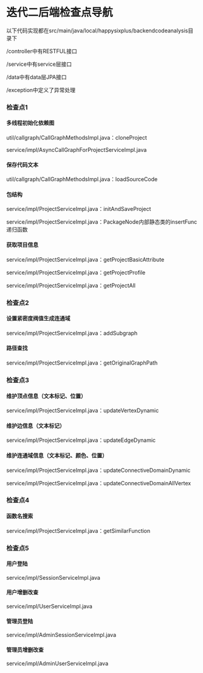 # 迭代二后端检查点导航

以下代码实现都在src/main/java/local/happysixplus/backendcodeanalysis目录下

/controller中有RESTFUL接口

/service中有service层接口

/data中有data层JPA接口

/exception中定义了异常处理

### 检查点1

#### 多线程初始化依赖图

util/callgraph/CallGraphMethodsImpl.java：cloneProject

service/impl/AsyncCallGraphForProjectServiceImpl.java

#### 保存代码文本

util/callgraph/CallGraphMethodsImpl.java：loadSourceCode

#### 包结构

service/impl/ProjectServiceImpl.java：initAndSaveProject

service/impl/ProjectServiceImpl.java：PackageNode内部静态类的insertFunc递归函数

#### 获取项目信息

service/impl/ProjectServiceImpl.java：getProjectBasicAttribute

service/impl/ProjectServiceImpl.java：getProjectProfile

service/impl/ProjectServiceImpl.java：getProjectAll



### 检查点2

#### 设置紧密度阀值生成连通域

service/impl/ProjectServiceImpl.java：addSubgraph

#### 路径查找

service/impl/ProjectServiceImpl.java：getOriginalGraphPath



### 检查点3

#### 维护顶点信息（文本标记、位置）

service/impl/ProjectServiceImpl.java：updateVertexDynamic

#### 维护边信息（文本标记）

service/impl/ProjectServiceImpl.java：updateEdgeDynamic

#### 维护连通域信息（文本标记、颜色、位置）

service/impl/ProjectServiceImpl.java：updateConnectiveDomainDynamic

service/impl/ProjectServiceImpl.java：updateConnectiveDomainAllVertex



### 检查点4

#### 函数名搜索

service/impl/ProjectServiceImpl.java：getSimilarFunction



### 检查点5

#### 用户登陆

service/impl/SessionServiceImpl.java

#### 用户增删改查

service/impl/UserServiceImpl.java

#### 管理员登陆

service/impl/AdminSessionServiceImpl.java

#### 管理员增删改查

service/impl/AdminUserServiceImpl.java
